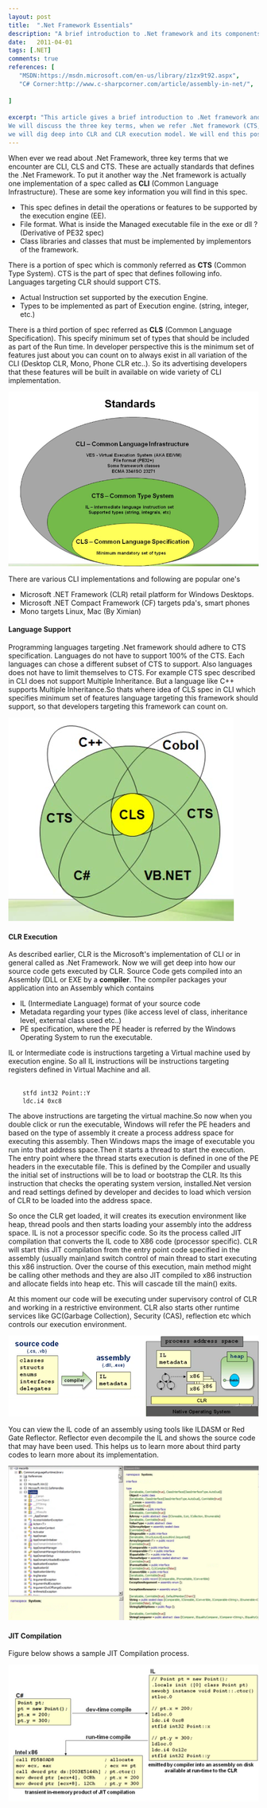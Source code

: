 ```yaml
---
layout: post
title:  ".Net Framework Essentials"
description: "A brief introduction to .Net framework and its components"
date:   2011-04-01
tags: [.NET]
comments: true
references: [
   "MSDN:https://msdn.microsoft.com/en-us/library/z1zx9t92.aspx",
   "C# Corner:http://www.c-sharpcorner.com/article/assembly-in-net/",
   
]

excerpt: "This article gives a brief introduction to .Net framework and its components.
We will discuss the three key terms, when we refer .Net framework (CTS, CLI and CLS).Then
we will dig deep into CLR and CLR execution model. We will end this post explaining JIT compilation process."
---
```


When ever we read about .Net Framework, three key terms that we encounter are CLI, CLS and CTS. These are actually standards that defines the .Net Framework. To put it another way the .Net framework is actually one implementation of a spec called as **CLI** (Common Language Infrastructure). These are some key information you will find in this spec.

*  This spec defines in detail the operations or features to be supported by the execution engine (EE).
*  File format. What is inside the Managed executable file in the exe or dll ? (Derivative of PE32 spec)
*  Class libraries and classes that must be implemented by implementors of the framework.

There is a portion of spec which is commonly referred as **CTS** (Common Type System).  CTS is the part of spec that defines following info. Languages targeting CLR should support CTS.

*  Actual Instruction set supported by the execution Engine.
*  Types to be implemented as part of Execution engine. (string, integer, etc.)

There is a third portion of spec referred as **CLS** (Common Language Specification). This specify minimum set of types that should be included as part of the Run time. In developer perspective this is the minimum set of features just about you can count on to always exist in all variation of the CLI (Desktop CLR, Mono, Phone CLR etc..). So its 
advertising developers that these features will be built in available on wide variety of CLI implementation.  

<img src="/images/cli.png" class="img-responsive">  

There are various CLI implementations and following are popular one's  

* Microsoft .NET Framework (CLR) retail platform for Windows Desktops.
* Microsoft .NET Compact Framework (CF) targets pda's, smart phones
* Mono targets Linux, Mac (By Ximian)  

#### Language Support

Programming languages targeting .Net framework should adhere to CTS specification. Languages do not have to support 100% of the CTS. Each languages can chose a different subset of CTS to support. Also languages does not have to limit themselves to CTS. For example CTS spec described in CLI does not support Multiple Inheritance. But a language like C++ supports Multiple Inheritance.So thats where idea of CLS spec in CLI which 
specifies minimum set of features language targeting this framework should support, so that developers targeting this framework can count on.  

<img src="/images/lang-cli.png" class="img-responsive">  

#### CLR Execution
As described earlier, CLR is the Microsoft's implementation of CLI or in general called as .Net Framework. Now we will get deep into how our source code gets executed by CLR.  Source Code gets compiled into an Assembly (DLL or EXE by a **compiler**. The compiler packages your application into an Assembly which contains 

 * IL (Intermediate Language) format of your source code 
 * Metadata regarding your types (like access level of class, inheritance level, external class used etc..) 
 * PE specification, where the PE header is referred by the Windows Operating System to run the executable.

IL or Intermediate code is instructions targeting a Virtual machine used by execution engine. So all IL instructions will be instructions targeting registers defined in Virtual Machine and all.  

<pre class="line-numbers" ><code class="language-csharp">
    stfd int32 Point::Y
    ldc.i4 0xc8
</code></pre>

The above instructions are targeting the virtual machine.So now when you double click or run the executable, Windows will refer the PE headers and based on the type of assembly it create a process address space for executing this assembly. Then Windows maps the image of executable you run into that address space.Then it starts a thread to start the execution. The entry point where the thread starts execution is defined in one of the PE headers in the executable file. This is defined by the Compiler and usually the initial set of instructions will be to load or bootstrap the CLR. Its this instruction that checks the operating system version, installed.Net version and read settings defined by developer and decides to load which version of CLR to be loaded into the address space. 

So once the CLR get loaded, it will creates its execution environment like heap, thread
pools and then starts loading your assembly into the address space. IL is not a processor specific code. So its the process called JIT compilation that converts the IL code to X86 code (processor specific). CLR will start this JIT compilation from the entry point code specified in the assembly (usually main)and switch control of main thread to start executing this x86 instruction. Over the course of this execution, main method might be calling other methods and they are also JIT compiled to x86 instruction and allocate fields into heap etc. This will cascade till the main() exits.

At this moment our code will be executing under supervisory control of CLR and working in a restrictive environment. CLR also starts other runtime services like GC(Garbage Collection), Security (CAS), reflection etc which controls our execution environment.  

<img src="/images/execution.png" class="img-responsive">

You can view the IL code of an assembly using tools like ILDASM or Red Gate Reflector. Reflector even decompile the IL and shows the source code that may have been used. This helps us to learn more about third party codes to learn more about its implementation.  

<img src="/images/reflector.png" class="img-responsive">

#### JIT Compilation

Figure below shows a sample JIT Compilation process.

<img src="/images/jit.png" class="img-responsive">







